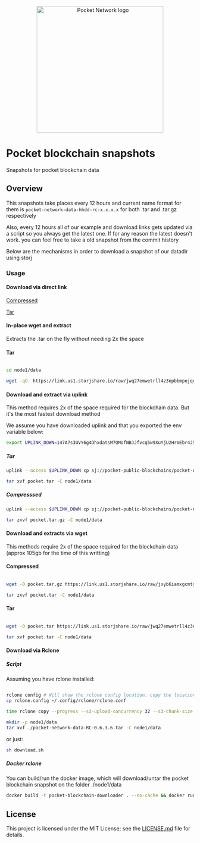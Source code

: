 
<div align="center">
  <a href="https://www.pokt.network">
    <img src="https://user-images.githubusercontent.com/16605170/74199287-94f17680-4c18-11ea-9de2-b094fab91431.png" alt="Pocket Network logo" width="340"/>
  </a>
</div>

# Pocket blockchain snapshots 
Snapshots for pocket blockchain data


## Overview

This snapshots take places every 12 hours and current name format for them is `pocket-network-data-hhdd-rc-x.x.x.x` for both .tar and .tar.gz respectively

Also, every 12 hours all of our example and download links gets updated via a script so you always get the latest one. If for any reason the latest doesn't work. you can feel free to take a old snapshot from the commit history

Below are the mechanisms in order to download a snapshot of our datadir using storj


### Usage 

#### Download via direct link


[Compressed](https://link.us1.storjshare.io/raw/jxyb6iamxgcmtywtkgtmjylbguta/pocket-public-blockchains/pocket-network-data-1222-rc-0.6.3.6.tar.gz)

[Tar](https://link.us1.storjshare.io/raw/jwq27emwetrll4z3npbbmpojqcqa/pocket-public-blockchains/pocket-network-data-1222-rc-0.6.3.6.tar)



#### In-place wget and extract

Extracts the .tar on the fly without needing 2x the space


#### Tar 

```bash

cd node1/data

wget -qO- https://link.us1.storjshare.io/raw/jwq27emwetrll4z3npbbmpojqcqa/pocket-public-blockchains/pocket-network-data-1222-rc-0.6.3.6.tar | tar xvf -

```

#### Download and extract via uplink

This method requires 2x of the space required for the blockchain data. But it's the most fastest download method

We assume you have downloaded uplink and that you exported the env variable below:

```bash
export UPLINK_DOWN=147A7s3UVY6g4DhxdatsM7QMofNBJJfvcq5w9XuYjU2HrmEbr4JSbRy3NQu3mijqk7T8in1PYEAdcf11dd5yhJ4eDAn4UMppBgqcN49f2tHVcGhRV2McpvyTm4U22uXH35h14JA1YXiGdUFDss7ThTnFnPYY8uRTxmtG2UrdW9LZkmuJysNF1sU8anEGcZnGQuYWViAzVx2VwtYTrYQE5CXPQotB2rnGwFaUY9vVeTCKFC8yiwZLHxhPJdZaexrZPbBTaf1xvmuyarMchkxvbn8K7pLXfw7n2xGArJavvRK86Nj1SrRr5ws9ku9i24WbGddKWz4SNaZgUH63Wm65yK8m91kgeHLDhhhR
```

##### Tar 
 
```bash
uplink --access $UPLINK_DOWN cp sj://pocket-public-blockchains/pocket-network-data-1222-rc-0.6.3.6.tar ./pocket.tar --parallelism 5

tar xvf pocket.tar -C node1/data
```

##### Compresssed
 
```bash
uplink --access $UPLINK_DOWN cp sj://pocket-public-blockchains/pocket-network-data-1222-rc-0.6.3.6.tar.gz ./pocket.tar.gz --parallelism 5

tar zxvf pocket.tar.gz -C node1/data
```


#### Download and extracts via wget


This methods require 2x of the space required for the blockchain data (approx 105gb for the time of this writting)

#### Compressed

```bash

wget -O pocket.tar.gz https://link.us1.storjshare.io/raw/jxyb6iamxgcmtywtkgtmjylbguta/pocket-public-blockchains/pocket-network-data-1222-rc-0.6.3.6.tar.gz

tar zxvf pocket.tar -C node1/data

```


#### Tar 

```bash

wget -O pocket.tar https://link.us1.storjshare.io/raw/jwq27emwetrll4z3npbbmpojqcqa/pocket-public-blockchains/pocket-network-data-1222-rc-0.6.3.6.tar

tar xvf pocket.tar -C node1/data

```

#### Download via Rclone 

##### Script 

Assuming you have rclone installed: 


```bash

rclone config # Will show the rclone config location. copy the location and replace it with our rclone.config
cp rclone.config ~/.config/rclone/rclone.conf 

time rclone copy --progress --s3-upload-concurrency 32 --s3-chunk-size 256M  downloader:pocket-public-blockchains/pocket-network-data-1222-rc-0.6.3.6.tar ./

mkdir -p node1/data
tar xvf ./pocket-network-data-RC-0.6.3.6.tar -C node1/data

```

or just:

```bash
sh download.sh 
```

##### Docker rclone

You can build/run the docker image, which will download/untar the pocket blockchain snapshot on the folder ./node1/data


```bash
docker build -t pocket-blockchain-downloader . --no-cache && docker run -v  $(pwd)/node1/:/root/node1  -it pocket-blockchain-downloader
``` 


## License

This project is licensed under the MIT License; see the [LICENSE.md](LICENSE.md) file for details.
